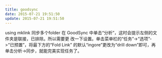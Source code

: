 ```yaml
---
title: goodsync
date: 2015-07-21 19:51:50
update: 2015-07-21 19:51:50
---
```


using mklink 同步多个folder
在 GoodSync 中单击“分析”，这时会提示左侧的文件夹是联接，已排除。所以需要更
改一下设置。单击菜单栏的“任务”-\>“选项”-\>“已预置”，将最下方的“Fold Link”
的默认“ingore”更改为“drill down”即可，再单击分析-\>同步，就能完美实现任务了。